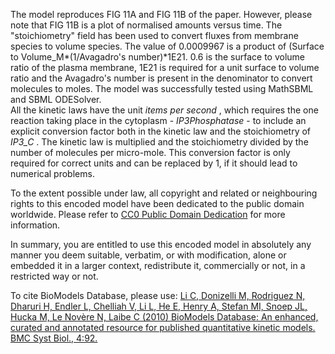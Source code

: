 

The model reproduces FIG 11A and FIG 11B of the paper. However, please note
that FIG 11B is a plot of normalised amounts versus time. The "stoichiometry"
field has been used to convert fluxes from membrane species to volume species.
The value of 0.0009967 is a product of (Surface to Volume_M*(1/Avagadro's
number)*1E21. 0.6 is the surface to volume ratio of the plasma membrane, 1E21
is required for a unit surface to volume ratio and the Avagadro's number is
present in the denominator to convert molecules to moles. The model was
successfully tested using MathSBML and SBML ODESolver.  
All the kinetic laws have the unit _items per second_ , which requires the one
reaction taking place in the cytoplasm - _IP3Phosphatase_ \- to include an
explicit conversion factor both in the kinetic law and the stoichiometry of
_IP3_C_ . The kinetic law is multiplied and the stoichiometry divided by the
number of molecules per micro-mole. This conversion factor is only required
for correct units and can be replaced by 1, if it should lead to numerical
problems.

  

To the extent possible under law, all copyright and related or neighbouring
rights to this encoded model have been dedicated to the public domain
worldwide. Please refer to [CC0 Public Domain
Dedication](http://creativecommons.org/publicdomain/zero/1.0/) for more
information.

In summary, you are entitled to use this encoded model in absolutely any
manner you deem suitable, verbatim, or with modification, alone or embedded it
in a larger context, redistribute it, commercially or not, in a restricted way
or not.

  

To cite BioModels Database, please use: [Li C, Donizelli M, Rodriguez N,
Dharuri H, Endler L, Chelliah V, Li L, He E, Henry A, Stefan MI, Snoep JL,
Hucka M, Le Novère N, Laibe C (2010) BioModels Database: An enhanced, curated
and annotated resource for published quantitative kinetic models. BMC Syst
Biol., 4:92.](http://www.ncbi.nlm.nih.gov/pubmed/20587024)

